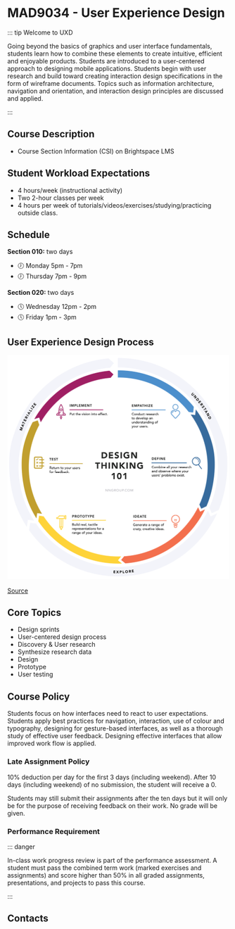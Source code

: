 # MAD9034 - User Experience Design

::: tip Welcome to UXD

Going beyond the basics of graphics and user interface fundamentals, students learn how to combine these elements to create intuitive, efficient and enjoyable products. Students are introduced to a user-centered approach to designing mobile applications. Students begin with user research and build toward creating interaction design specifications in the form of wireframe documents. Topics such as information architecture, navigation and orientation, and interaction design principles are discussed and applied.

:::

## Course Description

- Course Section Information (CSI) on Brightspace LMS

## Student Workload Expectations

- 4 hours/week (instructional activity)
- Two 2-hour classes per week
- 4 hours per week of tutorials/videos/exercises/studying/practicing outside class.

## Schedule

**Section 010:** two days

- :clock7: Monday 5pm - 7pm
- :clock7: Thursday 7pm - 9pm

**Section 020:** two days

- :clock5: Wednesday 12pm - 2pm
- :clock5: Friday 1pm - 3pm

## User Experience Design Process

<img src="../assets/UXD.png" alt="UX Design Process">

[Source](https://www.nngroup.com/articles/design-thinking/)

## Core Topics

- Design sprints
- User-centered design process
- Discovery & User research
- Synthesize research data
- Design
- Prototype
- User testing

## Course Policy

Students focus on how interfaces need to react to user expectations. Students apply best practices for navigation, interaction, use of colour and typography, designing for gesture-based interfaces, as well as a thorough study of effective user feedback. Designing effective interfaces that allow improved work flow is applied.

### Late Assignment Policy

10% deduction per day for the first 3 days (including weekend).
After 10 days (including weekend) of no submission, the student will receive a 0.

Students may still submit their assignments after the ten days but it will only be for the purpose of receiving feedback on their work. No grade will be given.

### Performance Requirement

::: danger

In-class work progress review is part of the performance assessment. A student must pass the combined term work (marked exercises and assignments) and score higher than 50% in all graded assignments, presentations, and projects to pass this course.

:::

## Contacts

<ContactCard 
  name="Laura Olac"
  title="Professor"
  img-url="/f2024/Laura-Olac.png"
  bio="Instructor in the Mobile Application Design & Development Program at Algonquin College."
  :details="[
      { label: 'email', value: 'olacl@algonquincollege.com' },  
      { label: 'office', value: 'Zoom - by appointment' },
    ]"
/>

<ContactCard 
  name="Nehmat Gereige"
  title="Professor"
  img-url="/f2024/Nehmat.png"
  bio="Professor of the Mobile Application Design & Development Program at Algonquin College"
  :details="[
      { label: 'email', value: 'gereign@algonquincollege.com' }, 
      { label: 'office', value: 'Zoom - by appointment' },
    ]"
/>

<ContactCard 
  name="Admed Elbadri"
  title="Student Success Specialist"
  img-url="/f2024/ahmed.jpg"
  bio=""
  :details="[
      { label: 'email', value: 'elbadra@algonquincollege.com' }, 
      { label: 'phone', value: '(613) 727-4723 x‬2188' }, 
      { label: 'office', value: 'C037' }
    ]"
/>
